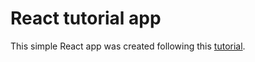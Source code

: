 # React tutorial app
This simple React app was created following this [tutorial](https://reactjs.org/tutorial/).

